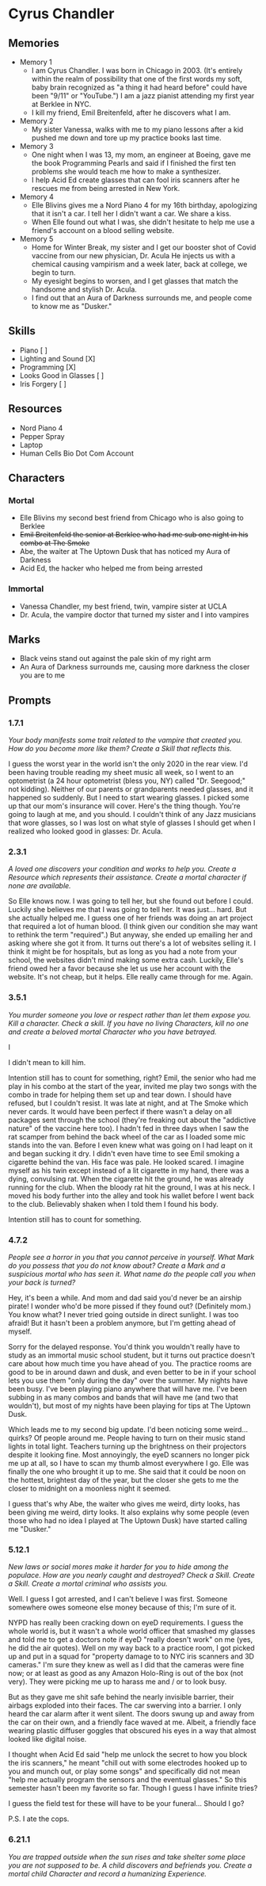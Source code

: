 # Cyrus Chandler

## Memories

- Memory 1
	- I am Cyrus Chandler. I was born in Chicago in 2003. (It's entirely within the realm of possibility that one of the first words my soft, baby brain recognized as "a thing it had heard before" could have been "9/11" or "YouTube.") I am a jazz pianist attending my first year at Berklee in NYC.
	- I kill my friend, Emil Breitenfeld, after he discovers what I am.
- Memory 2
	- My sister Vanessa, walks with me to my piano lessons after a kid pushed me down and tore up my practice books last time.
- Memory 3
	- One night when I was 13, my mom, an engineer at Boeing, gave me the book Programming Pearls and said if I finished the first ten problems she would teach me how to make a synthesizer.
	- I help Acid Ed create glasses that can fool iris scanners after he rescues me from being arrested in New York.
- Memory 4
	- Elle Blivins gives me a Nord Piano 4 for my 16th birthday, apologizing that it isn't a car. I tell her I didn't want a car. We share a kiss.
	- When Elle found out what I was, she didn't hesitate to help me use a friend's account on a blood selling website.
- Memory 5
	- Home for Winter Break, my sister and I get our booster shot of Covid vaccine from our new physician, Dr. Acula He injects us with a chemical causing vampirism and a week later, back at college, we begin to turn.
	- My eyesight begins to worsen, and I get glasses that match the handsome and stylish Dr. Acula.
	- I find out that an Aura of Darkness surrounds me, and people come to know me as "Dusker."

## Skills

- Piano [ ]
- Lighting and Sound [X]
- Programming [X]
- Looks Good in Glasses [ ]
- Iris Forgery [ ]

## Resources

- Nord Piano 4
- Pepper Spray
- Laptop
- Human Cells Bio Dot Com Account

## Characters

### Mortal

- Elle Blivins my second best friend from Chicago who is also going to Berklee
- ~~Emil Breitenfeld the senior at Berklee who had me sub one night in his combo at The Smoke~~
- Abe, the waiter at The Uptown Dusk that has noticed my Aura of Darkness
- Acid Ed, the hacker who helped me from being arrested

### Immortal

- Vanessa Chandler, my best friend, twin, vampire sister at UCLA
- Dr. Acula, the vampire doctor that turned my sister and I into vampires

## Marks

- Black veins stand out against the pale skin of my right arm
- An Aura of Darkness surrounds me, causing more darkness the closer you are to me

## Prompts

### 1.7.1

_Your body manifests some trait related to the vampire that created you. How do you become more like them? Create a Skill that reflects this._

I guess the worst year in the world isn't the only 2020 in the rear view. I'd been having trouble reading my sheet music all week, so I went to an optometrist (a 24 hour optometrist (bless you, NY) called "Dr. Seegood;" not kidding). Neither of our parents or grandparents needed glasses, and it happened so suddenly. But I need to start wearing glasses. I picked some up that our mom's insurance will cover. Here's the thing though. You're going to laugh at me, and you should. I couldn't think of any Jazz musicians that wore glasses, so I was lost on what style of glasses I should get when I realized who looked good in glasses: Dr. Acula.

### 2.3.1

_A loved one discovers your condition and works to help you. Create a Resource which represents their assistance. Create a mortal character if none are available._

So Elle knows now. I was going to tell her, but she found out before I could. Luckily she believes me that I was going to tell her. It was just... hard. But she actually helped me. I guess one of her friends was doing an art project that required a lot of human blood. (I think given our condition she may want to rethink the term "required".) But anyway, she ended up emailing her and asking where she got it from. It turns out there's a lot of websites selling it. I think it might be for hospitals, but as long as you had a note from your school, the websites didn't mind making some extra cash. Luckily, Elle's friend owed her a favor because she let us use her account with the website. It's not cheap, but it helps. Elle really came through for me. Again.

### 3.5.1

_You murder someone you love or respect rather than let them expose you. Kill a character. Check a skill. If you have no living Characters, kill no one and create a beloved mortal Character who you have betrayed._

I

I didn't mean to kill him.

Intention still has to count for something, right? Emil, the senior who had me play in his combo at the start of the year, invited me play two songs with the combo in trade for helping them set up and tear down. I should have refused, but I couldn't resist. It was late at night, and at The Smoke which never cards. It would have been perfect if there wasn't a delay on all packages sent through the school (they're freaking out about the "addictive nature" of the vaccine here too). I hadn't fed in three days when I saw the rat scamper from behind the back wheel of the car as I loaded some mic stands into the van. Before I even knew what was going on I had leapt on it and began sucking it dry. I didn't even have time to see Emil smoking a cigarette behind the van. His face was pale. He looked scared. I imagine myself as his twin except instead of a lit cigarette in my hand, there was a dying, convulsing rat. When the cigarette hit the ground, he was already running for the club. When the bloody rat hit the ground, I was at his neck. I moved his body further into the alley and took his wallet before I went back to the club. Believably shaken when I told them I found his body.

Intention still has to count for something.

### 4.7.2

_People see a horror in you that you cannot perceive in yourself. What Mark do you possess that you do not know about? Create a Mark and a suspicious mortal who has seen it. What name do the people call you when your back is turned?_

Hey, it's been a while. And mom and dad said you'd never be an airship pirate! I wonder who'd be more pissed if they found out? (Definitely mom.) You know what? I never tried going outside in direct sunlight. I was too afraid! But it hasn't been a problem anymore, but I'm getting ahead of myself.

Sorry for the delayed response. You'd think you wouldn't really have to study as an immortal music school student, but it turns out practice doesn't care about how much time you have ahead of you. The practice rooms are good to be in around dawn and dusk, and even better to be in if your school lets you use them "only during the day" over the summer. My nights have been busy. I've been playing piano anywhere that will have me. I've been subbing in as many combos and bands that will have me (and two that wouldn't), but most of my nights have been playing for tips at The Uptown Dusk.

Which leads me to my second big update. I'd been noticing some weird... quirks? Of people around me. People having to turn on their music stand lights in total light. Teachers turning up the brightness on their projectors despite it looking fine. Most annoyingly, the eyeD scanners no longer pick me up at all, so I have to scan my thumb almost everywhere I go. Elle was finally the one who brought it up to me. She said that it could be noon on the hottest, brightest day of the year, but the closer she gets to me the closer to midnight on a moonless night it seemed.

I guess that's why Abe, the waiter who gives me weird, dirty looks, has been giving me weird, dirty looks. It also explains why some people (even those who had no idea I played at The Uptown Dusk) have started calling me "Dusker."

### 5.12.1

_New laws or social mores make it harder for you to hide among the populace. How are you nearly caught and destroyed? Check a Skill. Create a Skill. Create a mortal criminal who assists you._

Well. I guess I got arrested, and I can't believe I was first. Someone somewhere owes someone else money because of this; I'm sure of it.

NYPD has really been cracking down on eyeD requirements. I guess the whole world is, but it wasn't a whole world officer that smashed my glasses and told me to get a doctors note if eyeD "really doesn't work" on me (yes, he did the air quotes). Well on my way back to a practice room, I got picked up and put in a squad for "property damage to to NYC iris scanners and 3D cameras." I'm sure they knew as well as I did that the cameras were fine now; or at least as good as any Amazon Holo-Ring is out of the box (not very). They were picking me up to harass me and / or to look busy.

But as they gave me shit safe behind the nearly invisible barrier, their airbags exploded into their faces. The car swerving into a barrier. I only heard the car alarm after it went silent. The doors swung up and away from the car on their own, and a friendly face waved at me. Albeit, a friendly face wearing plastic diffuser goggles that obscured his eyes in a way that almost looked like digital noise.

I thought when Acid Ed said "help me unlock the secret to how you block the iris scanners," he meant "chill out with some electrodes hooked up to you and munch out, or play some songs" and specifically did not mean "help me actually program the sensors and the eventual glasses." So this semester hasn't been my favorite so far. Though I guess I have infinite tries?

I guess the field test for these will have to be your funeral... Should I go?

P.S. I ate the cops.

### 6.21.1

_You are trapped outside when the sun rises and take shelter some place you are not supposed to be. A child discovers and befriends you. Create a mortal child Character and record a humanizing Experience._
